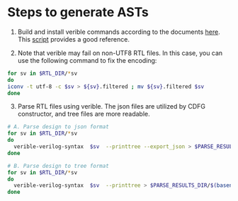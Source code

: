 # Steps to generate ASTs

1. Build and install verible commands according to the documents [here](third_party/verible/). This [script](https://github.com/google/riscv-dv/blob/07606315fb0ce03e1ecfbbf9e846e0385aeaacd9/verilog_style/build-verible.sh) provides a good reference.

2. Note that verible may fail on non-UTF8 RTL files. In this case, you can use the following command to fix the encoding:

```bash
for sv in $RTL_DIR/*sv
do
iconv -t utf-8 -c $sv > ${sv}.filtered ; mv ${sv}.filtered $sv
done
```

3. Parse RTL files using verible. The json files are utilized by CDFG constructor, and tree files are more readable.

```bash
# A. Parse design to json format
for sv in $RTL_DIR/*sv
do
  verible-verilog-syntax  $sv  --printtree --export_json > $PARSE_RESULTS_DIR/$(basename -- $sv).json
done

# B. Parse design to tree format
for sv in $RTL_DIR/*sv
do
  verible-verilog-syntax  $sv  --printtree > $PARSE_RESULTS_DIR/$(basename -- $sv).tree
done
```


